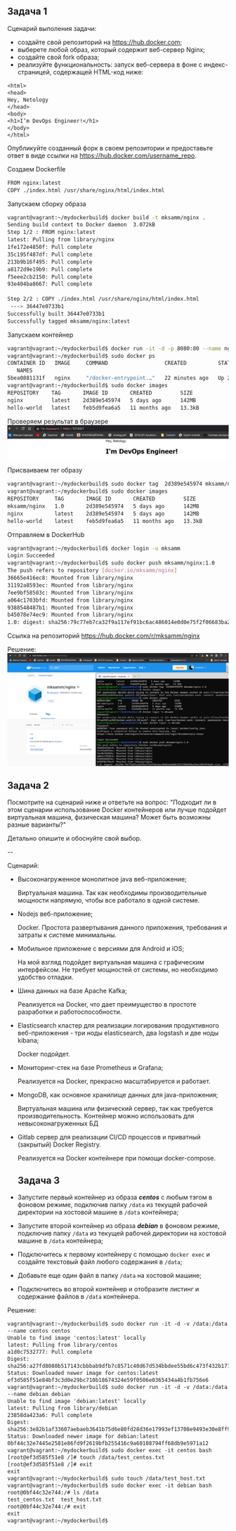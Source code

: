 ## Задача 1

Сценарий выполения задачи:

- создайте свой репозиторий на https://hub.docker.com;
- выберете любой образ, который содержит веб-сервер Nginx;
- создайте свой fork образа;
- реализуйте функциональность:
запуск веб-сервера в фоне с индекс-страницей, содержащей HTML-код ниже:
```
<html>
<head>
Hey, Netology
</head>
<body>
<h1>I’m DevOps Engineer!</h1>
</body>
</html>
```
Опубликуйте созданный форк в своем репозитории и предоставьте ответ в виде ссылки на https://hub.docker.com/username_repo.

Создаем Dockerfile
```bash
FROM nginx:latest
COPY ./index.html /usr/share/nginx/html/index.html
```
Запускаем сборку образа
```bash
vagrant@vagrant:~/mydockerbuild$ docker build -t mksamm/nginx .
Sending build context to Docker daemon  3.072kB
Step 1/2 : FROM nginx:latest
latest: Pulling from library/nginx
1fe172e4850f: Pull complete
35c195f487df: Pull complete
213b9b16f495: Pull complete
a8172d9e19b9: Pull complete
f5eee2cb2150: Pull complete
93e404ba8667: Pull complete

Step 2/2 : COPY ./index.html /usr/share/nginx/html/index.html
 ---> 36447e0733b1
Successfully built 36447e0733b1
Successfully tagged mksamm/nginx:latest
```
Запускаем контейнер
```bash
vagrant@vagrant:~/mydockerbuild$ docker run -it -d -p 8080:80 --name nginx mksamm/nginx
vagrant@vagrant:~/mydockerbuild$ sudo docker ps
CONTAINER ID   IMAGE     COMMAND                  CREATED          STATUS          PORTS
   NAMES
5bea0881131f   nginx     "/docker-entrypoint.…"   22 minutes ago   Up 22 minutes   0.0.0.0:8080->80/tcp, :::8080->80/tcp
vagrant@vagrant:~/mydockerbuild$ sudo docker images
REPOSITORY    TAG       IMAGE ID       CREATED         SIZE
nginx         latest    2d389e545974   5 days ago      142MB
hello-world   latest    feb5d9fea6a5   11 months ago   13.3kB
```
Проверяем результат в браузере
![img.png](https://github.com/mksamm/DEVSYS-PDC-3-Maxim-Samokhin/blob/main/docker2.PNG)

Присваиваем тег образу
```bash
vagrant@vagrant:~/mydockerbuild$ sudo docker tag  2d389e545974 mksamm/nginx:1.0
vagrant@vagrant:~/mydockerbuild$ sudo docker images
REPOSITORY     TAG       IMAGE ID       CREATED         SIZE
mksamm/nginx   1.0       2d389e545974   5 days ago      142MB
nginx          latest    2d389e545974   5 days ago      142MB
hello-world    latest    feb5d9fea6a5   11 months ago   13.3kB
```
Отправляем в DockerHub
```bash
vagrant@vagrant:~/mydockerbuild$ docker login -u mksamm
Login Succeeded
vagrant@vagrant:~/mydockerbuild$ sudo docker push mksamm/nginx:1.0
The push refers to repository [docker.io/mksamm/nginx]
36665e416ec8: Mounted from library/nginx
31192a8593ec: Mounted from library/nginx
7ee9bf58503c: Mounted from library/nginx
a064c1703bfd: Mounted from library/nginx
9388548487b1: Mounted from library/nginx
b45078e74ec9: Mounted from library/nginx
1.0: digest: sha256:79c77eb7ca32f9a117ef91bc6ac486014e0d0e75f2f06683ba24dc298f9f4dd4 size: 1570
```

Ссылка на репозиторий
<https://hub.docker.com/r/mksamm/nginx>

Решение:
![img.png](https://github.com/mksamm/DEVSYS-PDC-3-Maxim-Samokhin/blob/main/docker3.PNG)

## Задача 2

Посмотрите на сценарий ниже и ответьте на вопрос:
"Подходит ли в этом сценарии использование Docker контейнеров или лучше подойдет виртуальная машина, физическая машина? Может быть возможны разные варианты?"

Детально опишите и обоснуйте свой выбор.

--

Сценарий:
- Высоконагруженное монолитное java веб-приложение;

  Виртуальная машина. Так как необходимы производительные мощности напрямую, чтобы все работало в одной системе.

- Nodejs веб-приложение;

  Docker. Простота развертывания данного приложения, требования и затраты к системе минимальны.

- Мобильное приложение c версиями для Android и iOS;

  На мой взгляд подойдет виртуальная машина с графическим интерфейсом. Не требует мощностей от системы, но необходимо удобство отладки.

- Шина данных на базе Apache Kafka;

  Реализуется на Docker, что дает преимущество в простоте разработки и работоспособности.

- Elasticsearch кластер для реализации логирования продуктивного веб-приложения - три ноды elasticsearch, два logstash и две ноды kibana;

  Docker подойдет.

- Мониторинг-стек на базе Prometheus и Grafana;

  Реализуется на Docker,  прекрасно масштабируется и работает.

- MongoDB, как основное хранилище данных для java-приложения;

  Виртуальная машина или физический сервер, так как требуется производительность. Контейнер можно использовать для невысоконагруженных БД

- Gitlab сервер для реализации CI/CD процессов и приватный (закрытый) Docker Registry.

  Реализуется на Docker контейнере при помощи docker-compose.
  
  ## Задача 3

- Запустите первый контейнер из образа ***centos*** c любым тэгом в фоновом режиме, подключив папку ```/data``` из текущей рабочей директории на хостовой машине в ```/data``` контейнера;
- Запустите второй контейнер из образа ***debian*** в фоновом режиме, подключив папку ```/data``` из текущей рабочей директории на хостовой машине в ```/data``` контейнера;
- Подключитесь к первому контейнеру с помощью ```docker exec``` и создайте текстовый файл любого содержания в ```/data```;
- Добавьте еще один файл в папку ```/data``` на хостовой машине;
- Подключитесь во второй контейнер и отобразите листинг и содержание файлов в ```/data``` контейнера.

Решение:
```
vagrant@vagrant:~/mydockerbuild$ sudo docker run -it -d -v /data:/data --name centos centos
Unable to find image 'centos:latest' locally
latest: Pulling from library/centos
a1d0c7532777: Pull complete
Digest: sha256:a27fd8080b517143cbbbab9dfb7c8571c40d67d534bbdee55bd6c473f432b177
Status: Downloaded newer image for centos:latest
ef3d585f51e84bf3c3d0e29bc710b18674324e59f0506e0365434a4b1fb756e6
vagrant@vagrant:~/mydockerbuild$ sudo docker run -it -d -v /data:/data --name debian debian
Unable to find image 'debian:latest' locally
latest: Pulling from library/debian
23858da423a6: Pull complete
Digest: sha256:3e82b1af33607aebaeb3641b75d6e80fd28d36e17993ef13708e9493e30e8ff9
Status: Downloaded newer image for debian:latest
0bf44c32e7445e2581e86fd9f2619bfb255416c9a60108794ff68db9e5971a12
vagrant@vagrant:~/mydockerbuild$ sudo docker exec -it centos bash
[root@ef3d585f51e8 /]# touch /data/test_centos.txt
[root@ef3d585f51e8 /]# exit
exit
vagrant@vagrant:~/mydockerbuild$ sudo touch /data/test_host.txt
vagrant@vagrant:~/mydockerbuild$ sudo docker exec -it debian bash
root@0bf44c32e744:/# ls /data
test_centos.txt  test_host.txt
root@0bf44c32e744:/# exit
exit
vagrant@vagrant:~/mydockerbuild$
```
